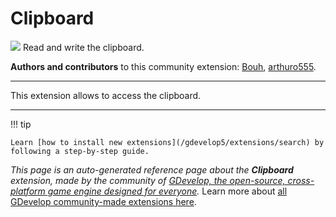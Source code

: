# Clipboard

<img src="https://resources.gdevelop-app.com/assets/Icons/clipboard-text-multiple-outline.svg" class="extension-icon"></img>
Read and write the clipboard.

**Authors and contributors** to this community extension: [Bouh](https://gd.games/Bouh), [arthuro555](https://gd.games/arthuro555).

---

This extension allows to access the clipboard.

---

!!! tip

    Learn [how to install new extensions](/gdevelop5/extensions/search) by following a step-by-step guide.

*This page is an auto-generated reference page about the **Clipboard** extension, made by the community of [GDevelop, the open-source, cross-platform game engine designed for everyone](https://gdevelop.io/).* Learn more about [all GDevelop community-made extensions here](/gdevelop5/extensions).